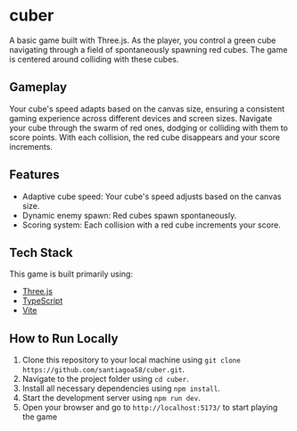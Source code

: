# cuber
A basic game built with Three.js. As the player, you control a green cube navigating through a field of spontaneously spawning red cubes. The game is centered around colliding with these cubes.

## Gameplay

Your cube's speed adapts based on the canvas size, ensuring a consistent gaming experience across different devices and screen sizes. Navigate your cube through the swarm of red ones, dodging or colliding with them to score points. With each collision, the red cube disappears and your score increments.

## Features

- Adaptive cube speed: Your cube's speed adjusts based on the canvas size.
- Dynamic enemy spawn: Red cubes spawn spontaneously.
- Scoring system: Each collision with a red cube increments your score.

## Tech Stack

This game is built primarily using:
- [Three.js](https://threejs.org/)
- [TypeScript](https://www.typescriptlang.org/)
- [Vite](https://vitejs.dev/)

## How to Run Locally

1. Clone this repository to your local machine using `git clone https://github.com/santiagoa58/cuber.git`.
2. Navigate to the project folder using `cd cuber`.
3. Install all necessary dependencies using `npm install`.
4. Start the development server using `npm run dev`.
5. Open your browser and go to `http://localhost:5173/` to start playing the game

